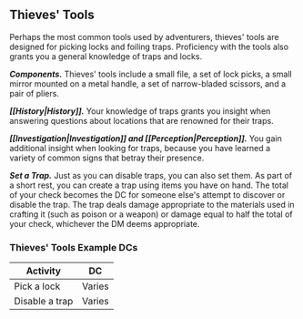 ## Thieves' Tools
Perhaps the most common tools used by adventurers, thieves' tools are designed for picking locks and foiling traps. Proficiency with the tools also grants you a general knowledge of traps and locks.

***Components.*** Thieves' tools include a small file, a set of lock picks, a small mirror mounted on a metal handle, a set of narrow-bladed scissors, and a pair of pliers.

***[[History|History]].*** Your knowledge of traps grants you insight when answering questions about locations that are renowned for their traps.

***[[Investigation|Investigation]] and [[Perception|Perception]].*** You gain additional insight when looking for traps, because you have learned a variety of common signs that betray their presence.

***Set a Trap.*** Just as you can disable traps, you can also set them. As part of a short rest, you can create a trap using items you have on hand. The total of your check becomes the DC for someone else's attempt to discover or disable the trap. The trap deals damage appropriate to the materials used in crafting it (such as poison or a weapon) or damage equal to half the total of your check, whichever the DM deems appropriate.

### Thieves' Tools Example DCs
| Activity | DC |
|---|:---:|
| Pick a lock | Varies |
| Disable a trap | Varies |